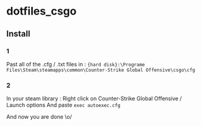 # dotfiles_csgo

## Install
### 1
Past all of the .cfg / .txt files in :
`{hard disk}:\Programe Files\Steam\steamapps\common\Counter-Strike Global Offensive\csgo\cfg`

### 2
In your steam library :
Right click on Counter-Strike Global Offensive / Launch options
And paste `exec autoexec.cfg`
 
 
And now you are done \o/
